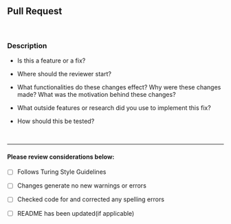 ## Pull Request

<br>

### Description

* Is this a feature or a fix?

* Where should the reviewer start?

* What functionalities do these changes effect? Why were these changes made? What was the motivation behind these changes?

* What outside features or research did you use to implement this fix?

* How should this be tested?

<br>

***

#### Please review considerations below:

- [ ] Follows Turing Style Guidelines

- [ ] Changes generate no new warnings or errors

- [ ] Checked code for and corrected any spelling errors

- [ ] README has been updated(if applicable)

